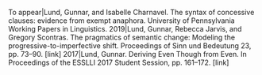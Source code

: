 To appear|Lund, Gunnar, and Isabelle Charnavel. The syntax of concessive clauses: evidence from exempt anaphora. University of Pennsylvania Working Papers in Linguistics.
2019|Lund, Gunnar, Rebecca Jarvis, and Gregory Scontras. The pragmatics of semantic change: Modeling the progressive-to-imperfective shift. Proceedings of Sinn und Bedeutung 23, pp. 73–90. [link]
2017|Lund, Gunnar. Deriving Even Though from Even. In Proceedings of the ESSLLI 2017 Student Session, pp. 161–172. [link]
